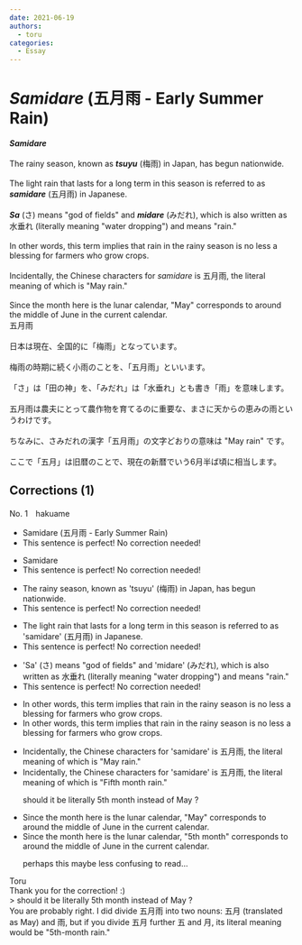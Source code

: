 ```yaml
---
date: 2021-06-19
authors:
  - toru
categories:
  - Essay
---
```


<h1 id="subject_show"><strong><em>Samidare</strong></em> (五月雨 - Early Summer Rain)</h1>
<div class="date" hidden>Jun 19, 2021 13:47</div>
<div id="post"><div id="body_show_ori">
<strong><em>Samidare</strong></em><br/><br/>The rainy season, known as <strong><em>tsuyu</em></strong> (梅雨) in Japan, has begun nationwide.<br/><br/> The light rain that lasts for a long term in this season is referred to as <strong><em>samidare</em></strong> (五月雨) in Japanese.<br/><br/><strong><em>Sa</em></strong> (さ) means "god of fields" and <strong><em>midare</em></strong> (みだれ), which is also written as 水垂れ (literally meaning "water dropping") and means "rain."<br/><br/>In other words, this term implies that rain in the rainy season is no less a blessing for farmers who grow crops.<br/><br/>Incidentally, the Chinese characters for <em>samidare</em> is 五月雨, the literal meaning of which is "May rain."<br/><br/>Since the month here is the lunar calendar, "May" corresponds to around the middle of June in the current calendar.
</div></div>

<!-- more -->

<div id="post_ja"><div id="body_show_mo">
五月雨<br/><br/>日本は現在、全国的に「梅雨」となっています。<br/><br/>梅雨の時期に続く小雨のことを、「五月雨」といいます。<br/><br/>「さ」は「田の神」を、「みだれ」は「水垂れ」とも書き「雨」を意味します。<br/><br/>五月雨は農夫にとって農作物を育てるのに重要な、まさに天からの恵みの雨というわけです。<br/><br/>ちなみに、さみだれの漢字「五月雨」の文字どおりの意味は "May rain" です。<br/><br/>ここで「五月」は旧暦のことで、現在の新暦でいう6月半ば頃に相当します。
</div></div>

## Corrections (1)
<div id="block"><div class="first_name"> No. 1　<span class="just_name">hakuame</span></div><div id="block2">
<ul class="correction_field">
<li class="incorrect">Samidare (五月雨 - Early Summer Rain)</li>
<li class="corrected perfect">This sentence is perfect! No correction needed!</li>
</ul>
<ul class="correction_field">
<li class="incorrect">Samidare</li>
<li class="corrected perfect">This sentence is perfect! No correction needed!</li>
</ul>
<ul class="correction_field">
<li class="incorrect">The rainy season, known as 'tsuyu' (梅雨) in Japan, has begun nationwide.</li>
<li class="corrected perfect">This sentence is perfect! No correction needed!</li>
</ul>
<ul class="correction_field">
<li class="incorrect">The light rain that lasts for a long term in this season is referred to as 'samidare' (五月雨) in Japanese.</li>
<li class="corrected perfect">This sentence is perfect! No correction needed!</li>
</ul>
<ul class="correction_field">
<li class="incorrect">'Sa' (さ) means "god of fields" and 'midare' (みだれ), which is also written as 水垂れ (literally meaning "water dropping") and means "rain."</li>
<li class="corrected perfect">This sentence is perfect! No correction needed!</li>
</ul>
<ul class="correction_field">
<li class="incorrect">In other words, this term implies that rain in the rainy season is no less a blessing for farmers who grow crops.</li>
<li class="corrected correct">
In other words, this term implies that rain in the rainy season is <span class="sline">no less</span> a blessing for farmers who grow crops.
</li>
</ul>
<ul class="correction_field">
<li class="incorrect">Incidentally, the Chinese characters for 'samidare' is 五月雨, the literal meaning of which is "May rain."</li>
<li class="corrected correct">
Incidentally, the Chinese characters for 'samidare' is 五月雨, the literal meaning of which is "<span class="f_blue">Fifth month</span> rain."
<p class="correction_comment">should it be literally 5th month instead of May ?</p>
</li>
</ul>
<ul class="correction_field">
<li class="incorrect">Since the month here is the lunar calendar, "May" corresponds to around the middle of June in the current calendar.</li>
<li class="corrected correct">
Since the month here is the lunar calendar, "<span class="f_blue">5th month</span>" corresponds to around the middle of June in the current calendar.
<p class="correction_comment">perhaps this maybe less confusing to read...</p>
</li>
</ul>
</div><div class="name"><span class="just_name">Toru</span><br>
Thank you for the correction! :)<br/>&gt; should it be literally 5th month instead of May ?<br/>You are probably right. I did divide 五月雨 into two nouns: 五月 (translated as May) and 雨, but if you divide 五月 further 五 and 月, its literal meaning would be "5th-month rain."
</div>
</div>
